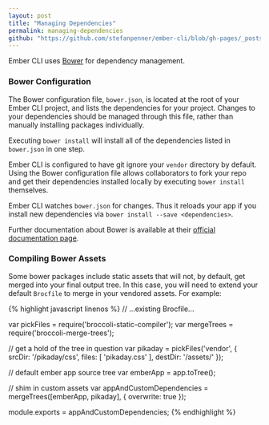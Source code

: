 ```yaml
---
layout: post
title: "Managing Dependencies"
permalink: managing-dependencies
github: "https://github.com/stefanpenner/ember-cli/blob/gh-pages/_posts/2013-04-08-managing-dependencies.md"
---
```


Ember CLI uses [Bower](http://bower.io/) for dependency management.

### Bower Configuration

The Bower configuration file, `bower.json`, is located at the root of your Ember
CLI project, and lists the dependencies for your project. Changes to your
dependencies should be managed through this file, rather than manually
installing packages individually.

Executing `bower install` will install all of the dependencies listed in
`bower.json` in one step.

Ember CLI is configured to have git ignore your `vendor` directory by default.
Using the Bower configuration file allows collaborators to fork your repo and get
their dependencies installed locally by executing `bower install` themselves.

Ember CLI watches `bower.json` for changes. Thus it reloads your app if you
install new dependencies via `bower install --save <dependencies>`.

Further documentation about Bower is available at their
[official documentation page](http://bower.io/).

### Compiling Bower Assets

Some bower packages include static assets that will not, by default, get merged
into your final output tree. In this case, you will need to extend your default
`Brocfile` to merge in your vendored assets. For example:

{% highlight javascript linenos %}
// ...existing Brocfile...

var pickFiles = require('broccoli-static-compiler');
var mergeTrees  = require('broccoli-merge-trees');

// get a hold of the tree in question
var pikaday = pickFiles('vendor', {
  srcDir: '/pikaday/css',
  files: [
    'pikaday.css'
  ],
  destDir: '/assets/'
});

// default ember app source tree
var emberApp = app.toTree();

// shim in custom assets
var appAndCustomDependencies = mergeTrees([emberApp, pikaday], {
  overwrite: true
});

module.exports = appAndCustomDependencies;
{% endhighlight %}
